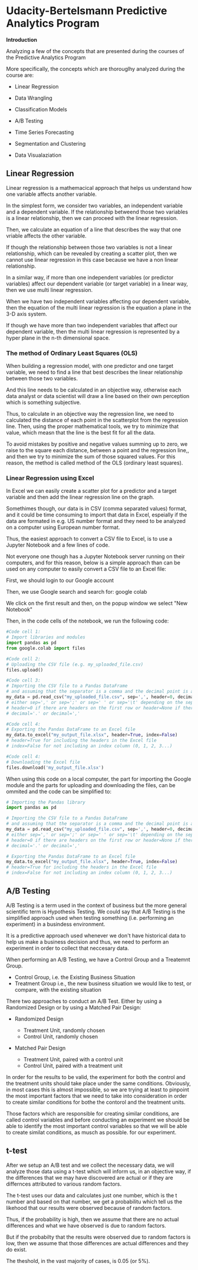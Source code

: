 # Udacity-Bertelsmann Predictive Analytics Program

**Introduction**

Analyzing a few of the concepts that are presented during the courses of the Predictive Analytics Program

More specifically, the concepts which are thorouglhy analyzed during the course are:

* Linear Regression

* Data Wrangling

* Classification Models

* A/B Testing

* Time Series Forecasting

* Segmentation and Clustering

* Data Visualaziation


## Linear Regression

Linear regression is a mathemacical approach that helps us understand how one variable affects another variable.

In the simplest form, we consider two variables, an independent variable and a dependent variable. If the relationship betweend those two variables is a linear relationship, then we can proceed with the linear regression.

Then, we calculate an equation of a line that describes the way that one vriable affects the other variable.

If though the relationship between those two variables is not a linear relationship, which can be revealed by creating a scatter plot, then we cannot use linear regression in this case because we have a non linear relationship.

In a similar way, if more than one independent variables (or predictor variables) affect our dependent variable (or target variable) in a linear way, then we use multi linear regression.

When we have two independent variables affecting our dependent variable, then the equation of the multi linear regression is the equation a plane in the 3-D axis system.

If though we have more than two independent variables that affect our dependent variable, then the multi linear regression is represented by a hyper plane in the n-th dimensional space.

### The method of Ordinary Least Squares (OLS)

When building a regression model, with one predictor and one target variable, we need to find a line that best describes the linear relationship between those two variables.

And this line needs to be calculated in an objective way, otherwise each data analyst or data scientist will draw a line based on their own perception which is something subjective.

Thus, to calculate in an objective way the regression line, we need to calculated the distance of each point in the scatterplot from the regression line. Then, using the proper mathematical tools, we try to minimize that value, which measn that the line is the best fit for all the data.

To avoid mistakes by positive and negative values summing up to zero, we raise to the square each distance, between a point and the regression line,, and then we try to minimize the sum of those squared values. For this reason, the method is called method of the OLS (ordinary least squares).

### Linear Regression using Excel

In Excel we can easily create a scatter plot for a predictor and a target variable and then add the linear regression line on the graph.

Somethimes though, our data is in CSV (comma separated values) format, and it could be time consuming to import that data in Excel, espeially if the data are formated in e.g. US number format and they need to be analyzed on a computer using European number format.

Thus, the easiest approach to convert a CSV file to Excel, is to use a Jupyter Notebook and a few lines of code. 

Not everyone one though has a Jupyter Notebook server running on their computers, and for this reason, below is a simple approach than can be used on any computer to easily convert a CSV file to an Excel file:

First, we should login to our Google account

Then, we use Google search and search for: google colab

We click on the first result and then, on the popup window we select "New Notebook"

Then, in the code cells of the notebook, we run the following code:

```python
#Code cell 1:
# Import libraries and modules
import pandas as pd
from google.colab import files

#Code cell 2:
# Uploading the CSV file (e.g. my_uploaded_file.csv)
files.upload()

#Code cell 3:
# Importing the CSV file to a Pandas DataFrame
# and assuming that the separator is a comma and the decimal point is a dot
my_data = pd.read_csv("my_uploaded_file.csv", sep=',', header=0, decimal='.', encoding='utf_8')
# either sep=',' or sep=';' or sep=' ' or sep='\t' depending on the separator or delimiter
# header=0 if there are headers on the first row or header=None if there re no headers
# decimal='.' or decimal=','

#Code cell 4:
# Exporting the Pandas DataFrame to an Excel file
my_data.to_excel("my_output_file.xlsx", header=True, index=False)
# header=True for including the headers in the Excel file
# index=False for not including an index column (0, 1, 2, 3...)

#Code cell 4:
# Downloading the Excel file
files.download('my_output_file.xlsx')

```

When using this code on a local computer, the part for importing the Google module and the parts for uploading and downloading the files, can be ommited and the code can be simplified to:

```python
# Importing the Pandas library
import pandas as pd

# Importing the CSV file to a Pandas DataFrame
# and assuming that the separator is a comma and the decimal point is a dot
my_data = pd.read_csv("my_uploaded_file.csv", sep=',', header=0, decimal='.', encoding='utf_8')
# either sep=',' or sep=';' or sep=' ' or sep='\t' depending on the separator or delimiter
# header=0 if there are headers on the first row or header=None if there re no headers
# decimal='.' or decimal=','

# Exporting the Pandas DataFrame to an Excel file
my_data.to_excel("my_output_file.xlsx", header=True, index=False)
# header=True for including the headers in the Excel file
# index=False for not including an index column (0, 1, 2, 3...)

```

## A/B Testing

A/B Testing is a term used in the context of business but the more general scientific term is Hypothesis Testing. We could say that A/B Testing is the simplified approach used when testing something (i.e. performing an experiment) in a busindess environment.

It is a predictive approach used whenever we don't have historical data to help us make a business decision and thus, we need to perform an experiment in order to collect that neccesary data.

When performing an A/B Testing, we have a Control Group and a Treatemnt Group.

* Control Group, i.e. the Existing Business Situation
* Treatment Group i.e., the new business situation we would like to test, or compare, with the existing situation

There two approaches to conduct an A/B Test. Either by using a Randomized Design or by using a Matched Pair Design:

* Randomized Design
	* Treatment Unit, randomly chosen
	* Control Unit, randomly chosen

* Matched Pair Design
	* Treatment Unit, paired with a control unit
	* Control Unit, paired with a treatment unit

In order for the results to be valid, the experiment for both the control and the treatment units should take place under the same conditions. Obviously, in most cases this is almost impossible, so we are trying at least to pinpoint the most important factors that we need to take into consideration in order to create similar conditions for bothe the contorol and the treatment units.

Those factors which are responsible for creating similar conditions, are called control variables and before conducting an experiment we should be able to identify the most important control variables so that we will be able to create similat conditions, as musch as possible. for our experiment.


## t-test

After we setup an A/B test and we collect the necessary data, we will analyze those data using a t-test which will inform us, in an objective way, if the differences that we may have discovered are actual or if they are differnces attributed to various random factors.

The t-test uses our data and calculates just one number, which is the t number and based on that number, we get a probabilitu which tell us the likehood that our results were observed because of random factors.

Thus, if the probability is high, then we assume that there are no actual differences and what we have observed is due to random factors.

But if the probabilty that the results were observed due to random factors is low, then we assume that those differences are actual differences and they do exist.

The theshold, in the vast majority of cases, is 0.05 (or 5%).

